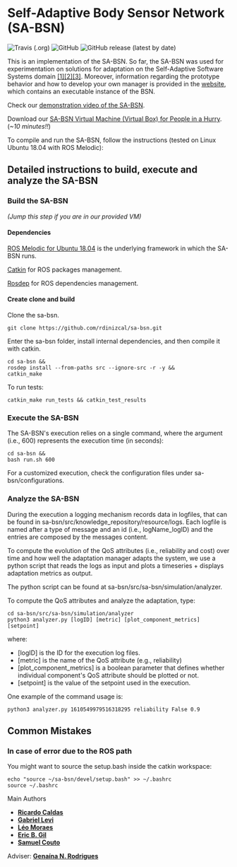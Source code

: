 # Self-Adaptive Body Sensor Network (SA-BSN)

![Travis (.org)](https://img.shields.io/travis/rdinizcal/sa-bsn) ![GitHub](https://img.shields.io/github/license/rdinizcal/sa-bsn) ![GitHub release (latest by date)](https://img.shields.io/github/v/release/rdinizcal/sa-bsn)

This is an implementation of the SA-BSN. So far, the SA-BSN was used for experimentation on solutions for adaptation on the Self-Adaptive Software Systems domain [[1]](https://doi.org/10.1145/3194133.3194147)[[2]](https://doi.org/10.1109/SEAMS.2019.00020)[[3]](https://doi.org/10.1145/3387939.3391595). Moreover, information regarding the prototype behavior and how to develop your own manager is provided in the [website](https://bodysensornetwork.herokuapp.com/), which contains an executable instance of the BSN. 

Check our [demonstration video of the SA-BSN](https://youtu.be/iDEd_tW9JZE).

Download our [SA-BSN Virtual Machine (Virtual Box) for People in a Hurry](https://drive.google.com/file/d/18APQNBNZM7Pp_bFGyuChOH1uivf4YEV1/view?usp=sharing). 
(_~10 minutes!!_)

To compile and run the SA-BSN, follow the instructions (tested on Linux Ubuntu 18.04 with ROS Melodic): 

## Detailed instructions to build, execute and analyze the SA-BSN

### Build the SA-BSN

_(Jump this step if you are in our provided VM)_

#### **Dependencies**

[ROS Melodic for Ubuntu 18.04](http://wiki.ros.org/melodic/Installation/Ubuntu) is the underlying framework in which the SA-BSN runs.

[Catkin](http://wiki.ros.org/ROS/Tutorials/InstallingandConfiguringROSEnvironment) for ROS packages management. 

[Rosdep](https://wiki.ros.org/rosdep#Installing_rosdep) for ROS dependencies management.

#### **Create clone and build**

Clone the sa-bsn.

```
git clone https://github.com/rdinizcal/sa-bsn.git
```

Enter the sa-bsn folder, install internal dependencies, and then compile it with catkin.

```
cd sa-bsn &&
rosdep install --from-paths src --ignore-src -r -y &&
catkin_make
```

To run tests:
```
catkin_make run_tests && catkin_test_results
```

### Execute the SA-BSN

The SA-BSN's execution relies on a single command, where the argument (i.e., 600) represents the execution time (in seconds):

```
cd sa-bsn && 
bash run.sh 600
``` 

For a customized execution, check the configuration files under sa-bsn/configurations.

### Analyze the SA-BSN

During the execution a logging mechanism records data in logfiles, that can be found in sa-bsn/src/knowledge_repository/resource/logs. Each logfile is named after a type of message and an id (i.e., logName_logID) and the entries are composed by the messages content.

To compute the evolution of the QoS attributes (i.e., reliability and cost) over time and how well the adaptation manager adapts the system, we use a python script that reads the logs as input and plots a timeseries + displays adaptation metrics as output.

The python script can be found at sa-bsn/src/sa-bsn/simulation/analyzer.

To compute the QoS attributes and analyze the adaptation, type:

```
cd sa-bsn/src/sa-bsn/simulation/analyzer
python3 analyzer.py [logID] [metric] [plot_component_metrics] [setpoint]
```

where:

* [logID] is the ID for the execution log files.
* [metric] is the name of the QoS attribute (e.g., reliability)
* [plot_component_metrics] is a boolean parameter that defines whether individual component's QoS attribute should be plotted or not.
* [setpoint] is the value of the setpoint used in the execution.

One example of the command usage is:

```
python3 analyzer.py 1610549979516318295 reliability False 0.9
```

## Common Mistakes

### In case of error due to the ROS path

You might want to source the setup.bash inside the catkin workspace:
```
echo "source ~/sa-bsn/devel/setup.bash" >> ~/.bashrc
source ~/.bashrc
```

Main Authors

* [**Ricardo Caldas**](https://github.com/rdinizcal)
* [**Gabriel Levi**](https://github.com/gabrielevi10)
* [**Léo Moraes**](https://github.com/leooleo)  
* [**Eric B. Gil**](https://github.com/ericbg27)
* [**Samuel Couto**](https://github.com/SCouto97)

Adviser: [**Genaína N. Rodrigues**](https://cic.unb.br/~genaina)
